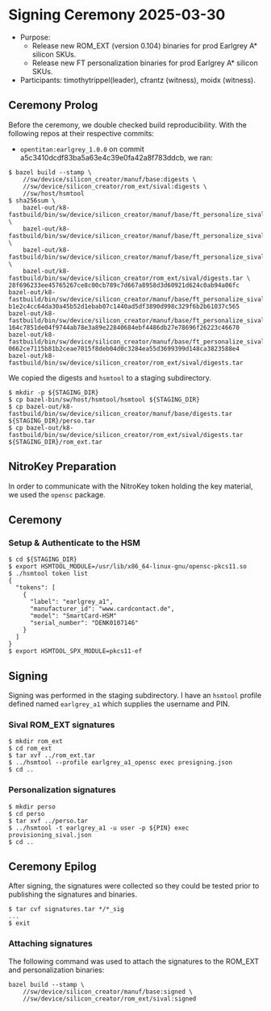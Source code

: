 # Signing Ceremony 2025-03-30

- Purpose:
  - Release new ROM\_EXT (version 0.104) binaries for prod Earlgrey A* silicon SKUs.
  - Release new FT personalization binaries for prod Earlgrey A* silicon SKUs.
- Participants: timothytrippel(leader), cfrantz (witness), moidx (witness).

## Ceremony Prolog

Before the ceremony, we double checked build reproducibility.
With the following repos at their respective commits:
- `opentitan:earlgrey_1.0.0` on commit a5c3410dcdf83ba5a63e4c39e0fa42a8f783ddcb,
we ran:

```
$ bazel build --stamp \
    //sw/device/silicon_creator/manuf/base:digests \
    //sw/device/silicon_creator/rom_ext/sival:digests \
    //sw/host/hsmtool
$ sha256sum \
    bazel-out/k8-fastbuild/bin/sw/device/silicon_creator/manuf/base/ft_personalize_sival_fpga_cw340_rom_with_fake_keys.digest \
    bazel-out/k8-fastbuild/bin/sw/device/silicon_creator/manuf/base/ft_personalize_sival_fpga_hyper310_rom_with_fake_keys.digest \
    bazel-out/k8-fastbuild/bin/sw/device/silicon_creator/manuf/base/ft_personalize_sival_silicon_creator.digest \
    bazel-out/k8-fastbuild/bin/sw/device/silicon_creator/rom_ext/sival/digests.tar \
28f696233ee45765267ce8c00cb789c7d667a8958d3d60921d624c0ab94a06fc  bazel-out/k8-fastbuild/bin/sw/device/silicon_creator/manuf/base/ft_personalize_sival_fpga_cw340_rom_with_fake_keys.digest
b1e2c4cc64da30a45b52d1ebab07c1440ad5df3890d998c329f6b2b61037c565  bazel-out/k8-fastbuild/bin/sw/device/silicon_creator/manuf/base/ft_personalize_sival_fpga_hyper310_rom_with_fake_keys.digest
164c7851de04f9744ab78e3a89e22840684ebf4486db27e78696f26223c46670  bazel-out/k8-fastbuild/bin/sw/device/silicon_creator/manuf/base/ft_personalize_sival_silicon_creator.digest
0662ce7115b81b2ceae7015f8deb04d0c3284ea55d3699399d148ca3823588e4 bazel-out/k8-fastbuild/bin/sw/device/silicon_creator/rom_ext/sival/digests.tar
```

We copied the digests and `hsmtool` to a staging subdirectory.
```
$ mkdir -p ${STAGING_DIR}
$ cp bazel-bin/sw/host/hsmtool/hsmtool ${STAGING_DIR}
$ cp bazel-out/k8-fastbuild/bin/sw/device/silicon_creator/manuf/base/digests.tar ${STAGING_DIR}/perso.tar
$ cp bazel-out/k8-fastbuild/bin/sw/device/silicon_creator/rom_ext/sival/digests.tar ${STAGING_DIR}/rom_ext.tar
```

## NitroKey Preparation

In order to communicate with the NitroKey token holding the key material, we used the `opensc` package.

## Ceremony

### Setup & Authenticate to the HSM

```
$ cd ${STAGING_DIR}
$ export HSMTOOL_MODULE=/usr/lib/x86_64-linux-gnu/opensc-pkcs11.so
$ ./hsmtool token list
{
  "tokens": [
    {
      "label": "earlgrey_a1",
      "manufacturer_id": "www.cardcontact.de",
      "model": "SmartCard-HSM"
      "serial_number": "DENK0107146"
    }
  ]
}
$ export HSMTOOL_SPX_MODULE=pkcs11-ef
```

## Signing

Signing was performed in the staging subdirectory.
I have an `hsmtool` profile defined named `earlgrey_a1` which supplies the username and PIN.

### Sival ROM\_EXT signatures

```
$ mkdir rom_ext
$ cd rom_ext
$ tar xvf ../rom_ext.tar
$ ../hsmtool --profile earlgrey_a1_opensc exec presigning.json
$ cd ..
```

### Personalization signatures

```
$ mkdir perso
$ cd perso
$ tar xvf ../perso.tar
$ ../hsmtool -t earlgrey_a1 -u user -p ${PIN} exec provisioning_sival.json
$ cd ..
```

## Ceremony Epilog

After signing, the signatures were collected so they could be tested prior to
publishing the signatures and binaries.

```
$ tar cvf signatures.tar */*_sig
...
$ exit
```

### Attaching signatures

The following command was used to attach the signatures to the ROM\_EXT and personalization binaries:

```
bazel build --stamp \
    //sw/device/silicon_creator/manuf/base:signed \
    //sw/device/silicon_creator/rom_ext/sival:signed
```
